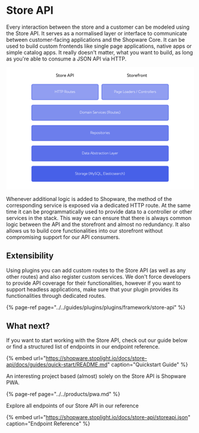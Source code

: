 # Store API

Every interaction between the store and a customer can be modeled using the Store API. It serves as a normalised layer or interface to communicate between customer-facing applications and the Shopware Core. It can be used to build custom frontends like single page applications, native apps or simple catalog apps. It really doesn't matter, what you want to build, as long as you're able to consume a JSON API via HTTP.

![Data and logic flow in Shopware 6 \(top to bottom and vice versa\)](../../.gitbook/assets/concept-api-storeApi-dataAndLogicFlow.png)

Whenever additional logic is added to Shopware, the method of the corresponding service is exposed via a dedicated HTTP route. At the same time it can be programmatically used to provide data to a controller or other services in the stack. This way we can ensure that there is always common logic between the API and the storefront and almost no redundancy. It also allows us to build core functionalities into our storefront without compromising support for our API consumers.

## Extensibility

Using plugins you can add custom routes to the Store API \(as well as any other routes\) and also register custom services. We don't force developers to provide API coverage for their functionalities, however if you want to support headless applications, make sure that your plugin provides its functionalities through dedicated routes.

{% page-ref page="../../guides/plugins/plugins/framework/store-api" %}

## What next?

If you want to start working with the Store API, check out our guide below or find a structured list of endpoints in our endpoint reference.
<!-- markdown-link-check-disable-next-line -->
{% embed url="https://shopware.stoplight.io/docs/store-api/docs/guides/quick-start/README.md" caption="Quickstart Guide" %}

An interesting project based \(almost\) solely on the Store API is Shopware PWA.

{% page-ref page="../../products/pwa.md" %}

Explore all endpoints of our Store API in our reference
<!-- markdown-link-check-disable-next-line -->
{% embed url="https://shopware.stoplight.io/docs/store-api/storeapi.json" caption="Endpoint Reference" %}
